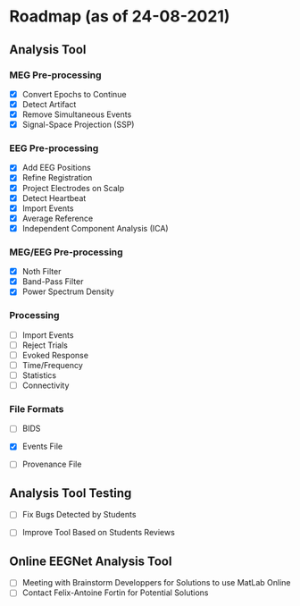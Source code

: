 # Roadmap (as of 24-08-2021)

## Analysis Tool
### MEG Pre-processing
- [x] Convert Epochs to Continue
- [x] Detect Artifact
- [x] Remove Simultaneous Events
- [x] Signal-Space Projection (SSP)

### EEG Pre-processing
- [x] Add EEG Positions
- [x] Refine Registration
- [x] Project Electrodes on Scalp
- [x] Detect Heartbeat
- [x] Import Events
- [x] Average Reference
- [x] Independent Component Analysis (ICA)

### MEG/EEG Pre-processing
- [x] Noth Filter
- [x] Band-Pass Filter
- [x] Power Spectrum Density

### Processing
- [ ] Import Events
- [ ] Reject Trials
- [ ] Evoked Response
- [ ] Time/Frequency
- [ ] Statistics
- [ ] Connectivity

### File Formats
- [ ] BIDS
- [x] Events File
- [ ] Provenance File


## Analysis Tool Testing
- [ ] Fix Bugs Detected by Students
- [ ] Improve Tool Based on Students Reviews


## Online EEGNet Analysis Tool
- [ ] Meeting with Brainstorm Developpers for Solutions to use MatLab Online
- [ ] Contact Felix-Antoine Fortin for Potential Solutions
